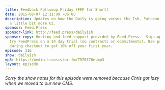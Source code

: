 ```yaml
---
title: Feedback Followup Friday (FFF for Short)
date: 2015-08-07 12:11:00 -06:00
description: Updates on how the Daily is going versus the Ish, Patreon update and
  a little bit more U2.
sponsor: Feed.Press
sponsor-link: http://feed.press/dailyish
sponsor-copy: Hosting and feed support provided by Feed.Press.  Sign-up today and
  try FeedPress on a 14 day trial (no contracts or commitments). Use promo code "dailyish"
  during checkout to get 10% off your first year.
episode: 116
show: dailyish
mp3: https://media.transistor.fm/7570776e.mp3
layout: episode
---
```


<em>Sorry the show notes for this episode were removed because Chris got lazy when we moved to our new CMS</em>.
